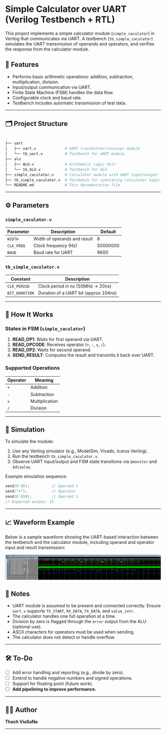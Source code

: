 # Simple Calculator over UART (Verilog Testbench + RTL)

This project implements a simple calculator module (`simple_caculator`) in Verilog that communicates via UART. A testbench (`tb_simple_caculator`) simulates the UART transmission of operands and operators, and verifies the response from the calculator module.

## 🧮 Features

- Performs basic arithmetic operations: addition, subtraction, multiplication, division.
- Input/output communication via UART.
- Finite State Machine (FSM) handles the data flow.
- Configurable clock and baud rate.
- Testbench includes automatic transmission of test data.

---

## 🗂️ Project Structure

```bash
.
├── uart
│   ├── uart.v             # UART transmitter/receiver module
│   └── tb_uart.v          # Testbench for UART module
├── alu
│   ├── ALU.v              # Arithmetic Logic Unit
│   └── tb_ALU.v           # Testbench for ALU
├── simple_caculator.v     # Calculator module with UART input/output
├── tb_simple_caculator.v  # Testbench for simulating calculator logic
└── README.md              # This documentation file
```

---

## ⚙️ Parameters

### `simple_caculator.v`
| Parameter     | Description                     | Default         |
|---------------|----------------------------------|-----------------|
| `WIDTH`       | Width of operands and result     | 8               |
| `CLK_FREQ`    | Clock frequency (Hz)             | 50000000        |
| `BAUD`        | Baud rate for UART               | 9600            |

### `tb_simple_caculator.v`
| Constant         | Description                            |
|------------------|----------------------------------------|
| `CLK_PERIOD`     | Clock period in ns (50MHz → 20ns)     |
| `BIT_DURATION`   | Duration of a UART bit (approx 104ns)  |

---

## 🔧 How It Works

### States in FSM (`simple_caculator`)
1. **READ_OP1**: Waits for first operand via UART.
2. **READ_OPCODE**: Receives operator (`+`, `-`, `x`, `/`).
3. **READ_OP2**: Waits for second operand.
4. **SEND_RESULT**: Computes the result and transmits it back over UART.

### Supported Operations
| Operator | Meaning         |
|----------|------------------|
| `+`      | Addition         |
| `-`      | Subtraction      |
| `x`      | Multiplication   |
| `/`      | Division         |

---

## 🧪 Simulation

To simulate the module:

1. Use any Verilog simulator (e.g., ModelSim, Vivado, Icarus Verilog).
2. Run the testbench `tb_simple_caculator.v`.
3. Observe UART input/output and FSM state transitions via `$monitor` and `$display`.

Example simulation sequence:

```verilog
send(8'd5);          // Operand 1
send("+");           // Operator
send(8'd10);         // Operand 2
// Expected output: 15
```

---

## 📈 Waveform Example

Below is a sample waveform showing the UART-based interaction between the testbench and the calculator module, including operand and operator input and result transmission:

![UART Waveform](waveform.png)

## 📌 Notes

- UART module is assumed to be present and connected correctly. Ensure `uart.v` supports `TX_START`, `RX_DATA`, `TX_DATA`, and `value_intr`.
- The calculator handles one full operation at a time.
- Division by zero is flagged through the `error` output from the ALU (optional use).
- ASCII characters for operators must be used when sending.
- The calculator does not detect or handle overflow.

---

## 🛠️ To-Do

- [ ] Add error handling and reporting (e.g., divide by zero).
- [ ] Extend to handle negative numbers and signed operations.
- [ ] Support for floating point (future work).
- [ ] **Add pipelining to improve performance.**

---

## 🧑‍💻 Author

**Thach ViaSaNa**

---
